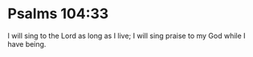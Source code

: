 # Psalms 104:33

I will sing to the Lord as long as I live; I will sing praise to my God while I have being.
